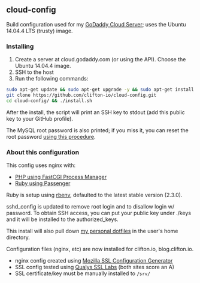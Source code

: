 ## cloud-config

Build configuration used for my [GoDaddy Cloud Server](https://cloud.godaddy.com); uses the Ubuntu 14.04.4 LTS (trusty) image.

### Installing

1. Create a server at cloud.godaddy.com (or using the API). Choose the Ubuntu 14.04.4 image.
2. SSH to the host
3. Run the following commands:

```sh
sudo apt-get update && sudo apt-get upgrade -y && sudo apt-get install -y git
git clone https://github.com/clifton-io/cloud-config.git
cd cloud-config/ && ./install.sh
```

After the install, the script will print an SSH key to stdout (add this public key to your GitHub profile).

The MySQL root password is also printed; if you miss it, you can reset the root password [using this procedure](https://help.ubuntu.com/community/MysqlPasswordReset).

### About this configuration

This config uses nginx with:
* [PHP using FastCGI Process Manager](https://www.howtoforge.com/installing-nginx-with-php5-fpm-and-mysql-on-ubuntu-14.04-lts-lemp)
* [Ruby using Passenger](https://www.phusionpassenger.com/library/install/nginx/install/oss/trusty/)

Ruby is setup using [rbenv](https://github.com/rbenv/rbenv), defaulted to the latest stable version (2.3.0).

sshd_config is updated to remove root login and to disallow login w/ password. To obtain SSH access, you can put your public key under ./keys and it will be installed to the authorized_keys.

This install will also pull down [my personal dotfiles](https://github.com/bsclifton/dotfiles/) in the user's home directory.

Configuration files (nginx, etc) are now installed for clifton.io, blog.clifton.io.
* nginx config created using [Mozilla SSL Configuration Generator](https://mozilla.github.io/server-side-tls/ssl-config-generator/)
* SSL config tested using [Qualys SSL Labs](https://www.ssllabs.com/ssltest/analyze.html) (both sites score an A)
* SSL certificate/key must be manually installed to `/srv/`
